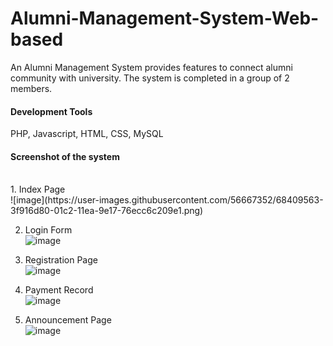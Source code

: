 # Alumni-Management-System-Web-based

An Alumni Management System provides features to connect alumni community with university. The system is completed in a group of 2 members.

<h4>Development Tools</h4>
PHP, Javascript, HTML, CSS, MySQL

<h4>Screenshot of the system</h4>
</br>
1. Index Page
</br>![image](https://user-images.githubusercontent.com/56667352/68409563-3f916d80-01c2-11ea-9e17-76ecc6c209e1.png)


2. Login Form
</br>![image](https://user-images.githubusercontent.com/56667352/68409097-7915a900-01c1-11ea-90f7-22bc440bbd56.png)


3. Registration Page
</br>![image](https://user-images.githubusercontent.com/56667352/68409154-90ed2d00-01c1-11ea-9e1f-56427e745f34.png)


4. Payment Record
</br>![image](https://user-images.githubusercontent.com/56667352/68409282-c4c85280-01c1-11ea-94ad-371b7ce1b709.png)


5. Announcement Page
</br>![image](https://user-images.githubusercontent.com/56667352/68409340-df023080-01c1-11ea-9288-96491e54cbc5.png)

